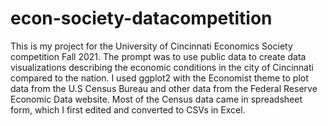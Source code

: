 # econ-society-datacompetition
This is my project for the University of Cincinnati Economics Society competition Fall 2021. The prompt was to use public data to create data visualizations describing the economic conditions in the city of Cincinnati compared to the nation. I used ggplot2 with the Economist theme to plot data from the U.S Census Bureau and other data from the Federal Reserve Economic Data website. Most of the Census data came in spreadsheet form, which I first edited and converted to CSVs in Excel.
